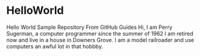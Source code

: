 # HelloWorld
Hello World Sample Repository From GitHub Guides
Hi, I am Perry Sugerman, a computer programmer since the summer of 1962
I am retired now and live in a house in Downers Grove. I am a model railroader and use computers an awful lot in that hobbby.
